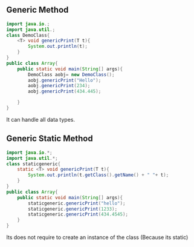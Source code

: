## Generic Method

```java
import java.io.;
import java.util.;
class DemoClass{
	<T> void genericPrint(T t){
		System.out.println(t);
	}
}
public class Array{
	public static void main(String[] args){
		DemoClass aobj= new DemoClass();
		aobj.genericPrint("Hello");
		aobj.genericPrint(234);
		aobj.genericPrint(434.445);

	}
}
```

It can handle all data types.

## Generic Static Method

```java
import java.io.*;
import java.util.*;
class staticgeneric{
	static <T> void genericPrint(T t){
		System.out.println(t.getClass().getName() + " "+ t);
	}
}
public class Array{
	public static void main(String[] args){
		staticgeneric.genericPrint("hello");
		staticgeneric.genericPrint(1233);
		staticgeneric.genericPrint(434.4545);
	}
}
```

Its does not require to create an instance of the class (Because its static)

